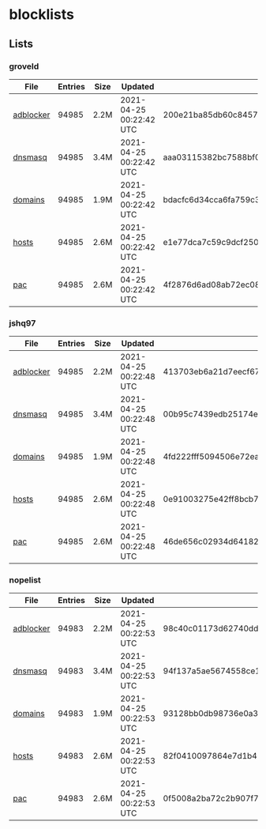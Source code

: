 # blocklists

## Lists

### groveld

|File|Entries|Size|Updated|Hash|
|-|-|-|-|-|
|[adblocker](https://raw.githubusercontent.com/groveld/blocklists/lists/groveld/adblocker.txt)|94985|2.2M|2021-04-25 00:22:42 UTC|200e21ba85db60c8457cb72d96af0500840bb8c0d2c2462d8408065118567502|
|[dnsmasq](https://raw.githubusercontent.com/groveld/blocklists/lists/groveld/dnsmasq.txt)|94985|3.4M|2021-04-25 00:22:42 UTC|aaa03115382bc7588bf09064df3c2c27a0ddfa91d9981808358fb5778e69475d|
|[domains](https://raw.githubusercontent.com/groveld/blocklists/lists/groveld/domains.txt)|94985|1.9M|2021-04-25 00:22:42 UTC|bdacfc6d34cca6fa759c3625b4938dbc42aa5635f183dacecb88fb0eb2e0229b|
|[hosts](https://raw.githubusercontent.com/groveld/blocklists/lists/groveld/hosts.txt)|94985|2.6M|2021-04-25 00:22:42 UTC|e1e77dca7c59c9dcf250f07b7c110bef477e0e8c50da2ca167a774820e54be1a|
|[pac](https://raw.githubusercontent.com/groveld/blocklists/lists/groveld/pac.txt)|94985|2.6M|2021-04-25 00:22:42 UTC|4f2876d6ad08ab72ec0844393c98e7ef2a245a254a406bf29e6e018c7883bf68|

### jshq97

|File|Entries|Size|Updated|Hash|
|-|-|-|-|-|
|[adblocker](https://raw.githubusercontent.com/groveld/blocklists/lists/jshq97/adblocker.txt)|94985|2.2M|2021-04-25 00:22:48 UTC|413703eb6a21d7eecf67968af460258cb400bd9a15cf40312e1bdaf398eea35e|
|[dnsmasq](https://raw.githubusercontent.com/groveld/blocklists/lists/jshq97/dnsmasq.txt)|94985|3.4M|2021-04-25 00:22:48 UTC|00b95c7439edb25174ef502d1f6d96b24d1c43017d099cf6c8a79f13b55896e2|
|[domains](https://raw.githubusercontent.com/groveld/blocklists/lists/jshq97/domains.txt)|94985|1.9M|2021-04-25 00:22:48 UTC|4fd222fff5094506e72eabf910a4936ee87da7543e2c738228903f0ea6776402|
|[hosts](https://raw.githubusercontent.com/groveld/blocklists/lists/jshq97/hosts.txt)|94985|2.6M|2021-04-25 00:22:48 UTC|0e91003275e42ff8bcb7e9732a9ec8c628e0315d790ad7bc939d23eb657e94e8|
|[pac](https://raw.githubusercontent.com/groveld/blocklists/lists/jshq97/pac.txt)|94985|2.6M|2021-04-25 00:22:48 UTC|46de656c02934d64182f1ea558cfb4169ab1cd01882aad612270384fc403208e|

### nopelist

|File|Entries|Size|Updated|Hash|
|-|-|-|-|-|
|[adblocker](https://raw.githubusercontent.com/groveld/blocklists/lists/nopelist/adblocker.txt)|94983|2.2M|2021-04-25 00:22:53 UTC|98c40c01173d62740ddf8edcaf86a6a162cb3e75f7d65fb63129563dd3bfe17c|
|[dnsmasq](https://raw.githubusercontent.com/groveld/blocklists/lists/nopelist/dnsmasq.txt)|94983|3.4M|2021-04-25 00:22:53 UTC|94f137a5ae5674558ce12511250ec6b008d005962f7ba6ad676b2aeaf5b5639c|
|[domains](https://raw.githubusercontent.com/groveld/blocklists/lists/nopelist/domains.txt)|94983|1.9M|2021-04-25 00:22:53 UTC|93128bb0db98736e0a367d175066975edb3a219ac90a8259560d7c43ceae00c6|
|[hosts](https://raw.githubusercontent.com/groveld/blocklists/lists/nopelist/hosts.txt)|94983|2.6M|2021-04-25 00:22:53 UTC|82f0410097864e7d1b46e7f207841b4d3d0208934ab2634df419438a58bce528|
|[pac](https://raw.githubusercontent.com/groveld/blocklists/lists/nopelist/pac.txt)|94983|2.6M|2021-04-25 00:22:53 UTC|0f5008a2ba72c2b907f7f552aad37c7aabeed700d2159c8db1a9e0a29a025331|
